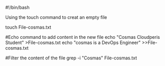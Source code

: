 #!/bin/bash

Using the touch command to creat an empty file

touch File-cosmas.txt


#Echo command to add content in the new file
echo "Cosmas Cloudperis Student" >File-cosmas.txt
echo "cosmas is a DevOps Engineer" >>File-cosmas.txt

#Filter the content of the file
grep -i "Cosmas" File-cosmas.txt
